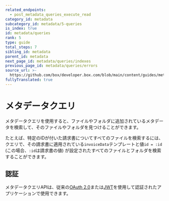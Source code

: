 ```yaml
---
related_endpoints:
  - post_metadata_queries_execute_read
category_id: metadata
subcategory_id: metadata/5-queries
is_index: true
id: metadata/queries
rank: 5
type: guide
total_steps: 7
sibling_id: metadata
parent_id: metadata
next_page_id: metadata/queries/indexes
previous_page_id: metadata/queries/errors
source_url: >-
  https://github.com/box/developer.box.com/blob/main/content/guides/metadata/5-queries/0-index.md
fullyTranslated: true
---
```

# メタデータクエリ

メタデータクエリを使用すると、ファイルやフォルダに追加されているメタデータを検索して、そのファイルやフォルダを見つけることができます。

たとえば、特定のIDが付いた請求書についてすべてのファイルを検索するには、クエリで、その請求書に適用されている`invoiceData`テンプレートと値`id = :id` (この場合、`:id`は請求書の値) が設定されたすべてのファイルとフォルダを検索することができます。

## 認証

メタデータクエリAPIは、従来の[OAuth 2.0][oauth]または[JWT][jwt]を使用して認証されたアプリケーションで使用できます。

[oauth]: g://authentication/oauth2

[jwt]: g://authentication/jwt
